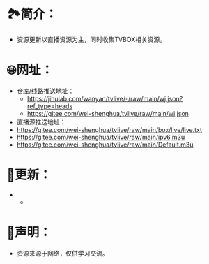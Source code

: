 # 🏞️简介：
- 资源更新以直播资源为主，同时收集TVBOX相关资源。



# 🌐网址：
- 仓库/线路推送地址：
  - https://jihulab.com/wanyan/tvlive/-/raw/main/wj.json?ref_type=heads
  - https://gitee.com/wei-shenghua/tvlive/raw/main/wj.json
- 直播源推送地址：
- https://gitee.com/wei-shenghua/tvlive/raw/main/box/live/live.txt
- https://gitee.com/wei-shenghua/tvlive/raw/main/ipv6.m3u
- https://gitee.com/wei-shenghua/tvlive/raw/main/Default.m3u


  

# 📔更新：
-  
  -  


     
# 📖声明：
- 资源来源于网络，仅供学习交流。
